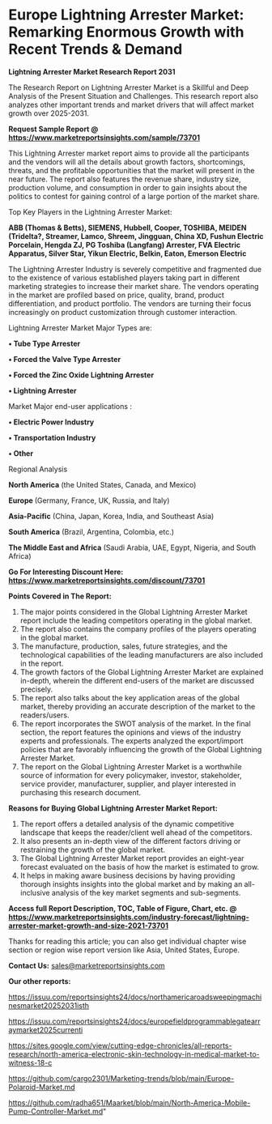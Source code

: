  # Europe Lightning Arrester Market: Remarking Enormous Growth with Recent Trends & Demand

<strong>Lightning Arrester Market Research Report 2031</strong>

The Research Report on Lightning Arrester Market is a Skillful and Deep Analysis of the Present Situation and Challenges. This research report also analyzes other important trends and market drivers that will affect market growth over 2025-2031.

<strong>Request Sample Report @ <a href=https://www.marketreportsinsights.com/sample/73701>https://www.marketreportsinsights.com/sample/73701</a></strong>

This Lightning Arrester market report aims to provide all the participants and the vendors will all the details about growth factors, shortcomings, threats, and the profitable opportunities that the market will present in the near future. The report also features the revenue share, industry size, production volume, and consumption in order to gain insights about the politics to contest for gaining control of a large portion of the market share.

Top Key Players in the Lightning Arrester Market:

<strong>ABB (Thomas & Betts), SIEMENS, Hubbell, Cooper, TOSHIBA, MEIDEN (Tridelta?, Streamer, Lamco, Shreem, Jingguan, China XD, Fushun Electric Porcelain, Hengda ZJ, PG Toshiba (Langfang) Arrester, FVA Electric Apparatus, Silver Star, Yikun Electric, Belkin, Eaton, Emerson Electric</strong>

The Lightning Arrester Industry is severely competitive and fragmented due to the existence of various established players taking part in different marketing strategies to increase their market share. The vendors operating in the market are profiled based on price, quality, brand, product differentiation, and product portfolio. The vendors are turning their focus increasingly on product customization through customer interaction.

Lightning Arrester Market Major Types are:

<strong>• Tube Type Arrester

• Forced the Valve Type Arrester

• Forced the Zinc Oxide Lightning Arrester

• Lightning Arrester</strong>

Market Major end-user applications :

<strong>• Electric Power Industry

• Transportation Industry

• Other</strong>

Regional Analysis

</u><strong><b>North America</b></strong> (the United States, Canada, and Mexico)

<strong><b>Europe </b></strong>(Germany, France, UK, Russia, and Italy)

<strong><b>Asia-Pacific</b></strong> (China, Japan, Korea, India, and Southeast Asia)

<strong><b>South America</b></strong> (Brazil, Argentina, Colombia, etc.)

<strong><b>The Middle East and Africa</b></strong> (Saudi Arabia, UAE, Egypt, Nigeria, and South Africa)

<strong>Go For Interesting Discount Here: <a href=https://www.marketreportsinsights.com/discount/73701>https://www.marketreportsinsights.com/discount/73701</a></strong>

<strong>Points Covered in The Report:</strong>
<ol>
  <li>The major points considered in the Global Lightning Arrester Market report include the leading competitors operating in the global market.</li>
  <li>The report also contains the company profiles of the players operating in the global market.</li>
  <li>The manufacture, production, sales, future strategies, and the technological capabilities of the leading manufacturers are also included in the report.</li>
  <li>The growth factors of the Global Lightning Arrester Market are explained in-depth, wherein the different end-users of the market are discussed precisely.</li>
  <li>The report also talks about the key application areas of the global market, thereby providing an accurate description of the market to the readers/users.</li>
  <li>The report incorporates the SWOT analysis of the market. In the final section, the report features the opinions and views of the industry experts and professionals. The experts analyzed the export/import policies that are favorably influencing the growth of the Global Lightning Arrester Market.</li>
  <li>The report on the Global Lightning Arrester Market is a worthwhile source of information for every policymaker, investor, stakeholder, service provider, manufacturer, supplier, and player interested in purchasing this research document.</li>
</ol>
<strong>Reasons for Buying Global Lightning Arrester Market Report:</strong>

<ol>
  <li>The report offers a detailed analysis of the dynamic competitive landscape that keeps the reader/client well ahead of the competitors.</li>
  <li>It also presents an in-depth view of the different factors driving or restraining the growth of the global market.</li>
  <li>The Global Lightning Arrester Market report provides an eight-year forecast evaluated on the basis of how the market is estimated to grow.</li>
  <li>It helps in making aware business decisions by having providing thorough insights insights into the global market and by making an all-inclusive analysis of the key market segments and sub-segments.</li>
</ol>
<strong>Access full Report Description, TOC, Table of Figure, Chart, etc. @ <a href=https://www.marketreportsinsights.com/industry-forecast/lightning-arrester-market-growth-and-size-2021-73701>https://www.marketreportsinsights.com/industry-forecast/lightning-arrester-market-growth-and-size-2021-73701</a></strong>


Thanks for reading this article; you can also get individual chapter wise section or region wise report version like Asia, United States, Europe.

<strong>Contact Us:</strong>
sales@marketreportsinsights.com

<strong>Our other reports:</strong>

<a href=https://issuu.com/reportsinsights24/docs/northamericaroadsweepingmachinesmarket20252031isth>https://issuu.com/reportsinsights24/docs/northamericaroadsweepingmachinesmarket20252031isth</a>

<a href=https://issuu.com/reportsinsights24/docs/europefieldprogrammablegatearraymarket2025currenti>https://issuu.com/reportsinsights24/docs/europefieldprogrammablegatearraymarket2025currenti</a>

<a href=https://sites.google.com/view/cutting-edge-chronicles/all-reports-research/north-america-electronic-skin-technology-in-medical-market-to-witness-18-c>https://sites.google.com/view/cutting-edge-chronicles/all-reports-research/north-america-electronic-skin-technology-in-medical-market-to-witness-18-c</a>

<a href=https://github.com/cargo2301/Marketing-trends/blob/main/Europe-Polaroid-Market.md>https://github.com/cargo2301/Marketing-trends/blob/main/Europe-Polaroid-Market.md</a>

<a href=https://github.com/radha651/Maarket/blob/main/North-America-Mobile-Pump-Controller-Market.md>https://github.com/radha651/Maarket/blob/main/North-America-Mobile-Pump-Controller-Market.md</a>"
